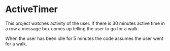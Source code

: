 ActiveTimer
===========
This project watches activity of the user. If there is 30 minutes active time in a row a message box comes up telling the user to go for a walk.

When the user has been idle for 5 minutes the code assumes the user went for a walk.
